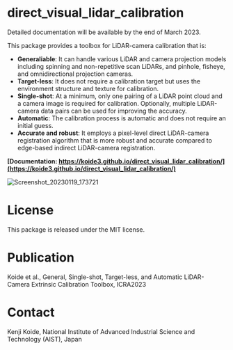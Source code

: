 # direct_visual_lidar_calibration

Detailed documentation will be available by the end of March 2023.

This package provides a toolbox for LiDAR-camera calibration that is: 

- **Generaliable**: It can handle various LiDAR and camera projection models including spinning and non-repetitive scan LiDARs, and pinhole, fisheye, and omnidirectional projection cameras.
- **Target-less**: It does not require a calibration target but uses the environment structure and texture for calibration.
- **Single-shot**: At a minimum, only one pairing of a LiDAR point cloud and a camera image is required for calibration. Optionally, multiple LiDAR-camera data pairs can be used for improving the accuracy.
- **Automatic**: The calibration process is automatic and does not require an initial guess.
- **Accurate and robust**: It employs a pixel-level direct LiDAR-camera registration algorithm that is more robust and accurate compared to edge-based indirect LiDAR-camera registration.

**[Documentation: https://koide3.github.io/direct_visual_lidar_calibration/](https://koide3.github.io/direct_visual_lidar_calibration/)**

![Screenshot_20230119_173721](https://user-images.githubusercontent.com/31344317/213393920-501f754f-c19f-4bab-af82-76a70d2ec6c6.png)

# License

This package is released under the MIT license.

# Publication

Koide et al., General, Single-shot, Target-less, and Automatic LiDAR-Camera Extrinsic Calibration Toolbox, ICRA2023

# Contact

Kenji Koide, National Institute of Advanced Industrial Science and Technology (AIST), Japan